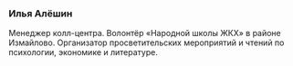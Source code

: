 ### Илья Алёшин
Менеджер колл-центра. Волонтёр  «Народной школы ЖКХ» в районе Измайлово. Организатор просветительских мероприятий
и чтений по психологии, экономике
и литературе. 
